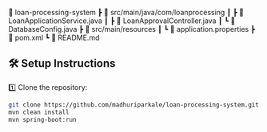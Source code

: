 📂 loan-processing-system
┣ 📂 src/main/java/com/loanprocessing
┃ ┣ 📜 LoanApplicationService.java
┃ ┣ 📜 LoanApprovalController.java
┃ ┗ 📜 DatabaseConfig.java
┣ 📂 src/main/resources
┃ ┗ 📜 application.properties
┣ 📜 pom.xml
┗ 📜 README.md
## 🛠️ Setup Instructions  
1️⃣ Clone the repository:  
```sh
git clone https://github.com/madhuriparkale/loan-processing-system.git
mvn clean install
mvn spring-boot:run
